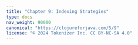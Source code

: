 ```yaml
---
title: "Chapter 9: Indexing Strategies"
type: docs
nav_weight: 90000
canonical: "https://clojureforjava.com/5/9"
license: "© 2024 Tokenizer Inc. CC BY-NC-SA 4.0"
---
```

